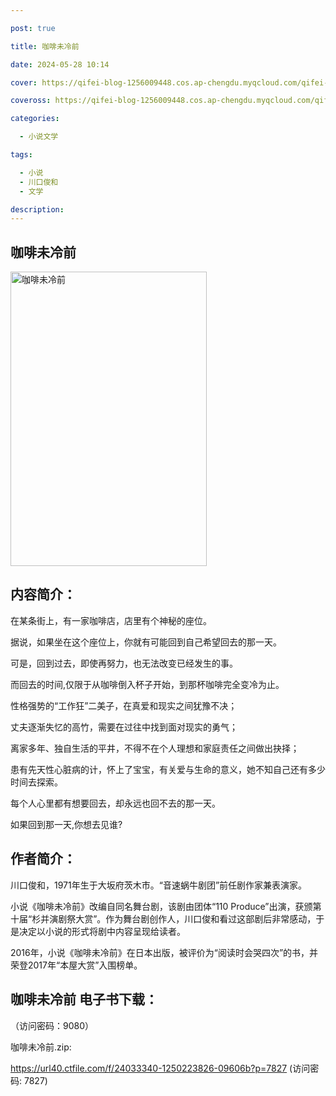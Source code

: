 ```yaml
---

post: true

title: 咖啡未冷前

date: 2024-05-28 10:14

cover: https://qifei-blog-1256009448.cos.ap-chengdu.myqcloud.com/qifei-blog/65f056f79f345e8d03423b0b.jpg

coveross: https://qifei-blog-1256009448.cos.ap-chengdu.myqcloud.com/qifei-blog/65f056f79f345e8d03423b0b.jpg

categories:

  - 小说文学

tags:

  - 小说
  - 川口俊和
  - 文学

description:
---
```


##  咖啡未冷前

<img alt="咖啡未冷前 " class="aligncenter loading" data-was-processed="true" decoding="async" fetchpriority="high" height="471" src="https://qifei-blog-1256009448.cos.ap-chengdu.myqcloud.com/qifei-blog/65f056f79f345e8d03423b0b.jpg " style="cursor: zoom-in;" width="314"/>

## 内容简介：

在某条街上，有一家咖啡店，店里有个神秘的座位。

据说，如果坐在这个座位上，你就有可能回到自己希望回去的那一天。

可是，回到过去，即使再努力，也无法改变已经发生的事。

而回去的时间,仅限于从咖啡倒入杯子开始，到那杯咖啡完全变冷为止。

性格强势的“工作狂”二美子，在真爱和现实之间犹豫不决；

丈夫逐渐失忆的高竹，需要在过往中找到面对现实的勇气；

离家多年、独自生活的平井，不得不在个人理想和家庭责任之间做出抉择；

患有先天性心脏病的计，怀上了宝宝，有关爱与生命的意义，她不知自己还有多少时间去探索。

每个人心里都有想要回去，却永远也回不去的那一天。

如果回到那一天,你想去见谁?

## 作者简介：

川口俊和，1971年生于大坂府茨木市。“音速蜗牛剧团”前任剧作家兼表演家。

小说《咖啡未冷前》改编自同名舞台剧，该剧由团体“110 Produce”出演，获颁第十届“杉并演剧祭大赏”。作为舞台剧创作人，川口俊和看过这部剧后非常感动，于是决定以小说的形式将剧中内容呈现给读者。

2016年，小说《咖啡未冷前》在日本出版，被评价为“阅读时会哭四次”的书，并荣登2017年“本屋大赏”入围榜单。

## 咖啡未冷前 电子书下载：

 （访问密码：9080）

咖啡未冷前.zip: 

https://url40.ctfile.com/f/24033340-1250223826-09606b?p=7827 (访问密码: 7827)
